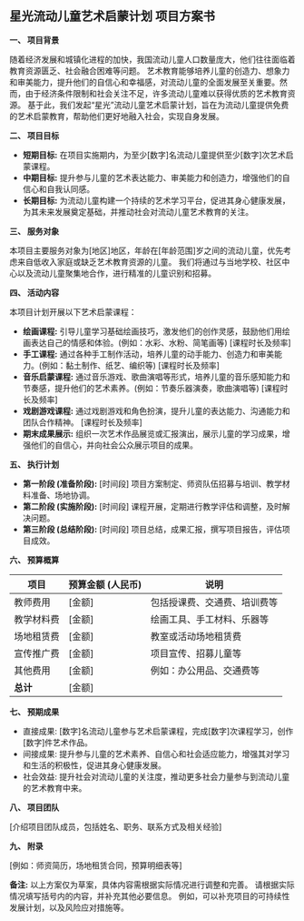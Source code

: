 ## 星光流动儿童艺术启蒙计划 项目方案书

**一、 项目背景**

随着经济发展和城镇化进程的加快，我国流动儿童人口数量庞大，他们往往面临着教育资源匮乏、社会融合困难等问题。  艺术教育能够培养儿童的创造力、想象力和审美能力，提升他们的自信心和幸福感，对流动儿童的全面发展至关重要。然而，由于经济条件限制和社会关注不足，许多流动儿童难以获得优质的艺术教育资源。  基于此，我们发起“星光”流动儿童艺术启蒙计划，旨在为流动儿童提供免费的艺术启蒙教育，帮助他们更好地融入社会，实现自身发展。

**二、 项目目标**

* **短期目标:** 在项目实施期内，为至少[数字]名流动儿童提供至少[数字]次艺术启蒙课程。
* **中期目标:** 提升参与儿童的艺术表达能力、审美能力和创造力，增强他们的自信心和自我认同感。
* **长期目标:**  为流动儿童构建一个持续的艺术学习平台，促进其身心健康发展，为其未来发展奠定基础，并推动社会对流动儿童艺术教育的关注。


**三、 服务对象**

本项目主要服务对象为[地区]地区，年龄在[年龄范围]岁之间的流动儿童，优先考虑来自低收入家庭或缺乏艺术教育资源的儿童。  我们将通过与当地学校、社区中心以及流动儿童聚集地合作，进行精准的儿童识别和招募。


**四、 活动内容**

本项目计划开展以下艺术启蒙课程：

* **绘画课程:**  引导儿童学习基础绘画技巧，激发他们的创作灵感，鼓励他们用绘画表达自己的情感和体验。(例如：水彩、水粉、简笔画等)  [课程时长及频率]
* **手工课程:**  通过各种手工制作活动，培养儿童的动手能力、创造力和审美能力。(例如：黏土制作、纸艺、编织等) [课程时长及频率]
* **音乐启蒙课程:**  通过音乐游戏、歌曲演唱等形式，培养儿童的音乐感知能力和节奏感，提升他们的艺术素养。(例如：节奏乐器演奏，歌曲演唱等) [课程时长及频率]
* **戏剧游戏课程:**  通过戏剧游戏和角色扮演，提升儿童的表达能力、沟通能力和团队合作精神。 [课程时长及频率]
* **期末成果展示:**  组织一次艺术作品展览或汇报演出，展示儿童的学习成果，增强他们的自信心，并向社会公众展示项目的成果。


**五、 执行计划**

* **第一阶段 (准备阶段):** [时间段]  项目方案制定、师资队伍招募与培训、教学材料准备、场地协调。
* **第二阶段 (实施阶段):** [时间段]  课程开展，定期进行教学评估和调整，及时解决问题。
* **第三阶段 (总结阶段):** [时间段]  项目总结，成果汇报，撰写项目报告，评估项目成效。


**六、 预算概算**

| 项目 | 预算金额 (人民币) | 说明 |
|---|---|---|
| 教师费用 | [金额] | 包括授课费、交通费、培训费等 |
| 教学材料费 | [金额] | 绘画工具、手工材料、乐器等 |
| 场地租赁费 | [金额] |  教室或活动场地租赁费 |
| 宣传推广费 | [金额] |  项目宣传、招募儿童等 |
| 其他费用 | [金额] |  例如：办公用品、交通费等 |
| **总计** | [金额] |  |


**七、 预期成果**

* 直接成果:  [数字]名流动儿童参与艺术启蒙课程，完成[数字]次课程学习，创作[数字]件艺术作品。
* 间接成果:  提升参与儿童的艺术素养、自信心和社会适应能力，增强其对学习和生活的积极性，促进其身心健康发展。
* 社会效益:  提升社会对流动儿童的关注度，推动更多社会力量参与到流动儿童的艺术教育中来。


**八、 项目团队**

[介绍项目团队成员，包括姓名、职务、联系方式及相关经验]


**九、 附录**

[例如：师资简历，场地租赁合同，预算明细表等]


**备注:**  以上方案仅为草案，具体内容需根据实际情况进行调整和完善。  请根据实际情况填写括号内的内容，并补充其他必要信息。  例如，可以补充项目的可持续性发展计划，以及风险应对措施等。
